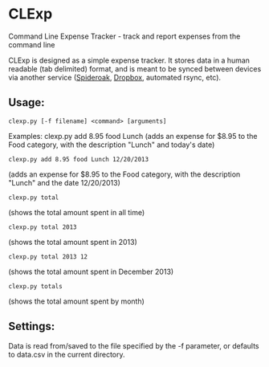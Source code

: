 CLExp
=====

Command Line Expense Tracker - track and report expenses from the command line

CLExp is designed as a simple expense tracker. It stores data in a human
readable (tab delimited) format, and is meant to be synced between devices
via another service ([Spideroak](http://www.spideroak.com/),
[Dropbox](http://www.dropbox.com/), automated rsync, etc).


Usage:
-------------
    clexp.py [-f filename] <command> [arguments]

Examples:
    clexp.py add 8.95 food Lunch
(adds an expense for $8.95 to the Food category, with the description "Lunch"
and today's date)

    clexp.py add 8.95 food Lunch 12/20/2013
(adds an expense for $8.95 to the Food category, with the description "Lunch"
and the date 12/20/2013)

    clexp.py total
(shows the total amount spent in all time)

    clexp.py total 2013
(shows the total amount spent in 2013)

    clexp.py total 2013 12
(shows the total amount spent in December 2013)

    clexp.py totals
(shows the total amount spent by month)

Settings:
-------------
Data is read from/saved to the file specified by the -f parameter, or defaults
to data.csv in the current directory.